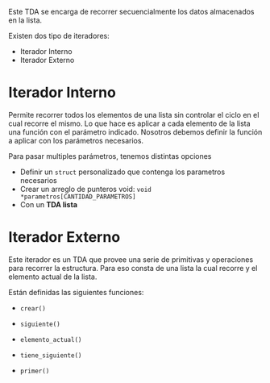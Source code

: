 Este TDA se encarga de recorrer secuencialmente los datos almacenados en la lista.

Existen dos tipo de iteradores:

- Iterador Interno
- Iterador Externo

# Iterador Interno

Permite recorrer todos los elementos de una lista sin controlar el ciclo en el cual recorre el mismo. Lo que hace es aplicar a cada elemento de la lista una función con el parámetro indicado. Nosotros debemos definir la función a aplicar con los parámetros necesarios.

Para pasar multiples parámetros, tenemos distintas opciones

- Definir un `struct` personalizado que contenga los parametros necesarios
- Crear un arreglo de punteros void: `void *parametros[CANTIDAD_PARAMETROS]`
- Con un **TDA lista**

# Iterador Externo

Este iterador es un TDA que provee una serie de primitivas y operaciones para recorrer la estructura. Para eso consta de una lista la cual recorre y el elemento actual de la lista.

Están definidas las siguientes funciones:

- `crear()`
- `siguiente()`
- `elemento_actual()`

- `tiene_siguiente()`
- `primer()`